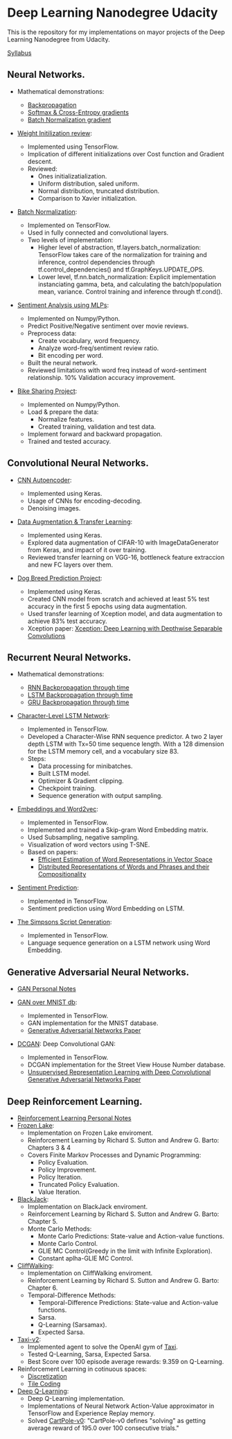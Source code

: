 # Deep Learning Nanodegree Udacity
This is the repository for my implementations on mayor projects of the Deep Learning Nanodegree from Udacity.

[Syllabus](https://www.udacity.com/course/deep-learning-nanodegree--nd101)

## Neural Networks.
* Mathematical demonstrations:
  * [Backpropagation](https://github.com/AdalbertoCq/Deep-Learning-Nanodegree-Udacity/blob/master/Neural%20Networks/backprop.PDF)
  * [Softmax & Cross-Entropy gradients](https://github.com/AdalbertoCq/Deep-Learning-Nanodegree-Udacity/blob/master/Neural%20Networks/cross_entropy_softmax.PDF)
  * [Batch Normalization gradient](https://github.com/AdalbertoCq/Deep-Learning-Nanodegree-Udacity/blob/master/Neural%20Networks/batch_norm_backprop.PDF)
  
* [Weight Initilization review](https://github.com/AdalbertoCq/Deep-Learning-Nanodegree-Udacity/blob/master/Neural%20Networks/Weight%20Initialization/weight_initialization.ipynb): 
  * Implemented using TensorFlow.
  * Implication of different initializations over Cost function and Gradient descent. 
  * Reviewed:
    * Ones initializatialization.
    * Uniform distribution, saled uniform.
    * Normal distribution, truncated distribution.
    * Comparison to Xavier initialization.     

* [Batch Normalization](https://github.com/AdalbertoCq/Deep-Learning-Nanodegree-Udacity/blob/master/Neural%20Networks/Batch%20Normalization/Batch_Normalization_Exercises.ipynb):
  * Implemented on TensorFlow.
  * Used in fully connected and convolutional layers.
  * Two levels of implementation:
      * Higher level of abstraction, tf.layers.batch_normalization: TensorFlow takes care of the normalization for training and inference, control dependencies through tf.control_dependencies() and tf.GraphKeys.UPDATE_OPS.
      * Lower level, tf.nn.batch_normalization: Explicit implementation instanciating gamma, beta, and calculating the batch/population mean, variance. Control training and inference through tf.cond().
  
* [Sentiment Analysis using MLPs](https://github.com/AdalbertoCq/Deep-Learning-Nanodegree-Udacity/blob/master/Neural%20Networks/Sentiment%20Analysis%20MLP/Sentiment_Classification_Projects.ipynb): 
  * Implemented on Numpy/Python.
  * Predict Positive/Negative sentiment over movie reviews.
  * Preprocess data:
    * Create vocabulary, word frequency.
    * Analyze word-freq/sentiment review ratio.
    * Bit encoding per word.
  * Built the neural network.
  * Reviewed limitations with word freq instead of word-sentiment relationship. 10% Validation accuracy improvement.

* [Bike Sharing Project](https://github.com/AdalbertoCq/Deep-Learning-Nanodegree-Udacity/blob/master/Neural%20Networks/Bike%20Sharing%20MLP%20model/Your_first_neural_network.ipynb): 
  * Implemented on Numpy/Python.
  * Load & prepare the data: 
    * Normalize features.
    * Created training, validation and test data.
  * Implement forward and backward propagation.
  * Trained and tested accuracy.

## Convolutional Neural Networks.
* [CNN Autoencoder](https://github.com/AdalbertoCq/Deep-Learning-Nanodegree-Udacity/blob/master/Convolutional%20Neural%20Networks/CNN%20Autoencoder/Convolutional_Autoencoder.ipynb): 
  * Implemented using Keras.
  * Usage of CNNs for encoding-decoding.
  * Denoising images.

* [Data Augmentation & Transfer Learning](https://github.com/AdalbertoCq/Deep-Learning-Nanodegree-Udacity/tree/master/Convolutional%20Neural%20Networks/Data%20augmentation%20%26%20Transfer%20Learning): 
  * Implemented using Keras.
  * Explored data augmentation of CIFAR-10 with ImageDataGenerator from Keras, and impact of it over training.
  * Reviewed transfer learning on VGG-16, bottleneck feature extraccion and new FC layers over them.

* [Dog Breed Prediction Project](https://github.com/AdalbertoCq/Deep-Learning-Nanodegree-Udacity/blob/master/Convolutional%20Neural%20Networks/Dog%20Breed%20Project/dog_app.ipynb): 
  * Implemented using Keras.
  * Created CNN model from scratch and achieved at least 5% test accuracy in the first 5 epochs using data augmentation.
  * Used transfer learning of Xception model, and data augmentation to achieve 83% test accuracy. 
  * Xception paper: [Xception: Deep Learning with Depthwise Separable Convolutions](https://arxiv.org/abs/1610.02357)
  
## Recurrent Neural Networks.
* Mathematical demonstrations:
  * [RNN Backpropagation through time](https://github.com/AdalbertoCq/Deep-Learning-Nanodegree-Udacity/blob/master/Recurrent%20Neural%20Networks/rnn_through_time_backprop.pdf)
  * [LSTM Backpropagation through time](https://github.com/AdalbertoCq/Deep-Learning-Nanodegree-Udacity/blob/master/Recurrent%20Neural%20Networks/lstm_through_time_backprop.pdf)
  * [GRU Backpropagation through time](https://github.com/AdalbertoCq/Deep-Learning-Nanodegree-Udacity/blob/master/Recurrent%20Neural%20Networks/gru_through_time_backprop.pdf)
  
* [Character-Level LSTM Network](https://github.com/AdalbertoCq/Deep-Learning-Nanodegree-Udacity/blob/master/Recurrent%20Neural%20Networks/Character%20wise%20LSTM/Anna_KaRNNa.ipynb): 
  * Implemented in TensorFlow.
  * Developed a Character-Wise RNN sequence predictor. A two 2 layer depth LSTM with Tx=50 time sequence length. With a 128 dimension for the LSTM memory cell, and a vocabulary size 83.
  * Steps:
    * Data processing for minibatches. 
    * Built LSTM model.
    * Optimizer & Gradient clipping.
    * Checkpoint training. 
    * Sequence generation with output sampling.    
 
* [Embeddings and Word2vec](https://github.com/AdalbertoCq/Deep-Learning-Nanodegree-Udacity/blob/master/Recurrent%20Neural%20Networks/Embeddings%20and%20Word2vec/Skip-Gram_word2vec.ipynb): 
  * Implemented in TensorFlow.
  * Implemented and trained a Skip-gram Word Embedding matrix.
  * Used Subsampling, negative sampling.
  * Visualization of word vectors using T-SNE.
  * Based on papers:
    * [Efficient Estimation of Word Representations in Vector Space](https://arxiv.org/pdf/1301.3781.pdf)
    * [Distributed Representations of Words and Phrases and their Compositionality](http://papers.nips.cc/paper/5021-distributed-representations-of-words-and-phrases-and-their-compositionality.pdf)
  
* [Sentiment Prediction](https://github.com/AdalbertoCq/Deep-Learning-Nanodegree-Udacity/blob/master/Recurrent%20Neural%20Networks/Sentiment%20Prediction/Sentiment_RNN.ipynb): 
  * Implemented in TensorFlow.
  * Sentiment prediction using Word Embedding on LSTM.

* [The Simpsons Script Generation](https://github.com/AdalbertoCq/Deep-Learning-Nanodegree-Udacity/blob/master/Recurrent%20Neural%20Networks/Simpsons%20TV-Script%20generation/dlnd_tv_script_generation.ipynb): 
  * Implemented in TensorFlow.
  * Language sequence generation on a LSTM network using Word Embedding.

## Generative Adversarial Neural Networks.
* [GAN Personal Notes](https://github.com/AdalbertoCq/Deep-Learning-Nanodegree-Udacity/blob/master/Generative%20Adversarial%20Networks/GAN%20notes.pdf)
* [GAN over MNIST db](https://github.com/AdalbertoCq/Deep-Learning-Nanodegree-Udacity/blob/master/Generative%20Adversarial%20Networks/GAN%20MNIST/Intro_to_GANs_Exercises.ipynb): 
  * Implemented in TensorFlow.
  * GAN implementation for the MNIST database.
  * [Generative Adversarial Networks Paper](https://arxiv.org/pdf/1406.2661.pdf)
 
* [DCGAN](https://github.com/AdalbertoCq/Deep-Learning-Nanodegree-Udacity/blob/master/Generative%20Adversarial%20Networks/DCGAN%20SVHN%20/DCGAN.ipynb): Deep Convolutional GAN: 
  * Implemented in TensorFlow.
  * DCGAN implementation for the Street View House Number database.
  * [Unsupervised Representation Learning with Deep Convolutional Generative Adversarial Networks Paper](https://arxiv.org/abs/1511.06434)
 
## Deep Reinforcement Learning.
* [Reinforcement Learning Personal Notes](Placeholder)
* [Frozen Lake](https://github.com/AdalbertoCq/Deep-Learning-Nanodegree-Udacity/blob/master/Reinforcement%20Learning/Frozen%20Lake/Dynamic_Programming.ipynb):
  * Implementation on Frozen Lake enviroment.
  * Reinforcement Learning by Richard S. Sutton and Andrew G. Barto: Chapters 3 & 4
  * Covers Finite Markov Processes and Dynamic Programming:
    * Policy Evaluation.
    * Policy Improvement.
    * Policy Iteration. 
    * Truncated Policy Evaluation.
    * Value Iteration.
* [BlackJack](https://github.com/AdalbertoCq/Deep-Learning-Nanodegree-Udacity/blob/master/Reinforcement%20Learning/BlackJack/Monte_Carlo.ipynb):
  * Implementation on BlackJack enviroment.
  * Reinforcement Learning by Richard S. Sutton and Andrew G. Barto: Chapter 5.
  * Monte Carlo Methods:
    * Monte Carlo Predictions: State-value and Action-value functions.
    * Monte Carlo Control.
    * GLIE MC Control(Greedy in the limit with Infinite Exploration).
    * Constant aplha-GLIE MC Control.
* [CliffWalking](https://github.com/AdalbertoCq/Deep-Learning-Nanodegree-Udacity/blob/master/Reinforcement%20Learning/CliffWalking/Temporal_Difference.ipynb):
  * Implementation on CliffWalking enviroment.
  * Reinforcement Learning by Richard S. Sutton and Andrew G. Barto: Chapter 6.
  * Temporal-Difference Methods:
    * Temporal-Difference Predictions: State-value and Action-value functions.
    * Sarsa.
    * Q-Learning (Sarsamax).
    * Expected Sarsa.
* [Taxi-v2](https://github.com/AdalbertoCq/Deep-Learning-Nanodegree-Udacity/tree/master/Reinforcement%20Learning/taxi-v2):
    * Implemented agent to solve the OpenAI gym of [Taxi](https://gym.openai.com/envs/Taxi-v2/).
    * Tested Q-Learning, Sarsa, Expected Sarsa.
    * Best Score over 100 episode average rewards: 9.359 on Q-Learning.
* Reinforcement Learning in cotinuous spaces:
  * [Discretization](https://github.com/AdalbertoCq/Deep-Learning-Nanodegree-Udacity/blob/master/Reinforcement%20Learning/RL%20in%20continuous%20spaces/Discretization.ipynb)
  * [Tile Coding](https://github.com/AdalbertoCq/Deep-Learning-Nanodegree-Udacity/blob/master/Reinforcement%20Learning/RL%20in%20continuous%20spaces/Tile_Coding.ipynb)
* [Deep Q-Learning]():
  * Deep Q-Learning implementation.
  * Implementations of Neural Network Action-Value approximator in TensorFlow and Experience Replay memory.
  * Solved [CartPole-v0](https://gym.openai.com/envs/CartPole-v0/): "CartPole-v0 defines "solving" as getting average reward of 195.0 over 100 consecutive trials."

